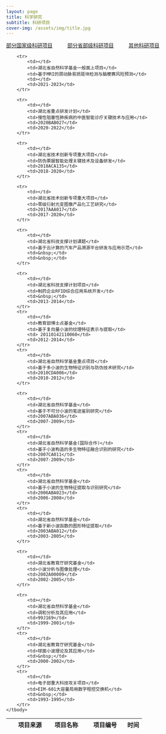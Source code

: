 ```yaml
---
layout: page
title: 科学研究
subtitle: 科研项目
cover-img: /assets/img/title.jpg
---
```

<!--
 * @Author: Conghao Wong
 * @Date: 2023-03-08 19:13:03
 * @LastEditors: Conghao Wong
 * @LastEditTime: 2023-03-12 17:35:06
 * @Description: file content
 * @Github: https://cocoon2wong.github.io
 * Copyright 2023 Conghao Wong, All Rights Reserved.
-->

<style>
.t_grid {
    display: grid;
    grid-template-columns: 32% 32% 32%;
    grid-gap: 60px 1%;
}
</style>

<link rel="stylesheet" type="text/css" href="/assets/css/user.css">

<!-- 用于表格自动编号 -->
<script language="javascript" type="text/javascript">
    window.onload = function () {
        var tableLine = document.getElementById("number");
        for (var i = 0; i < tableLine.rows.length; i++) {
            tableLine.rows[i].cells[0].innerHTML = (i + 1);
        }
    }
</script>

<div class="t_grid">
    <a class="btn btn-info btn-lg get-started-btn btn_dark" href="/researchs/programs_index">部分国家级科研项目</a>
    <a class="btn btn-info btn-lg get-started-btn btn_selected" href="/researchs/programs_1">部分省部级科研项目</a>
    <a class="btn btn-info btn-lg get-started-btn btn_dark" href="/researchs/programs_2">其他科研项目</a>
</div>

<p></p>

<table>
    <thead>
        <tr>
            <th style="text-align:center;width:5%"></th>
            <th style="width:25%">项目来源</th>
            <th>项目名称</th>
            <th>项目编号</th>
            <th style="text-align:left;width:13%">时间</th>
        </tr>
    </thead>
    <tbody id="number">

        <tr>
            <td></td>
            <td>湖北省自然科学基金一般面上项目</td>
            <td>基于MRI的颈动脉易损斑块检测与脑梗赛风险预测</td>
            <td></td>
            <td>2021-2023</td>
        </tr>

        <tr>
            <td></td>
            <td>湖北省重点研发计划</td>
            <td>慢性阻塞性肺疾病的中医智能诊疗关键技术与应用</td>
            <td>2020BAB027</td>
            <td>2020-2022</td>
        </tr>

        <tr>
            <td></td>
            <td>湖北省技术创新专项重大项目</td>
            <td>防伪票据智能处理关键技术及设备研发</td>
            <td>2018ACA135</td>
            <td>2018-2020</td>
        </tr>

        <tr>
            <td></td>
            <td>湖北省技术创新专项重大项目</td>
            <td>零级衍射光变图像产品化工艺研究</td>
            <td>2017AAA017</td>
            <td>2017-2020</td>
        </tr>

        <tr>
            <td></td>
            <td>湖北省科技支撑计划课题</td>
            <td>基于云计算的汽车产品溯源平台研发与应用示范</td>
            <td>&nbsp;</td>
            <td>&nbsp;</td>
        </tr>

        <tr>
            <td></td>
            <td>湖北省科技支撑计划项目</td>
            <td>制药企业RFID综合应用系统开发</td>
            <td>&nbsp;</td>
            <td>2013-2014</td>
        </tr>
        <tr>
            <td></td>
            <td>教育部博士点基金</td>
            <td>基于复向量小波的纹理特征表示与提取</td>
            <td> 20110142110060</td>
            <td>2012-2014</td>
        </tr>
        <tr>
            <td></td>
            <td>湖北省自然科学基金重点项目</td>
            <td>基于多小波的生物特征识别与防伪技术研究</td>
            <td>2010CDA006</td>
            <td>2010-2012</td>
        </tr>

        <tr>
            <td></td>
            <td>湖北省自然科学基金</td>
            <td>基于不可分小波的笔迹鉴别研究</td>
            <td>2007ABA036</td>
            <td>2007-2009</td>
        </tr>
        <tr>
            <td></td>
            <td>湖北省自然科学基金(国际合作)</td>
            <td>基于小波构造的多生物特征融合识别的研究</td>
            <td>2007CA011</td>
            <td>2007-2009</td>
        </tr>
        <tr>
            <td></td>
            <td>湖北省自然科学基金</td>
            <td>基于小波的生物特征提取与识别研究</td>
            <td>2006ABA023</td>
            <td>2006-2008</td>
        </tr>
        <tr>
            <td></td>
            <td>湖北省自然科学基金</td>
            <td>基于新小波函数的图形特征提取</td>
            <td>2003ABA012</td>
            <td>2003-2005</td>
        </tr>

        <tr>
            <td></td>
            <td>湖北省教育厅研究基金</td>
            <td>小波分析与图像处理</td>
            <td>2002A00009</td>
            <td>2002-2005</td>
        </tr>

        <tr>
            <td></td>
            <td>湖北省自然科学基金</td>
            <td>调和分析及其应用</td>
            <td>99J169</td>
            <td>1999-2001</td>
        </tr>
        <tr>
            <td></td>
            <td>湖北省教育厅研究基金</td>
            <td>球面小波理论及其应用</td>
            <td>&nbsp;</td>
            <td>2000-2002</td>
        </tr>
        <tr>
            <td></td>
            <td>电子部重大科技攻关项目</td>
            <td>EIM-601大容量局用数字程控交换机</td>
            <td>&nbsp;</td>
            <td>1993-1995</td>
        </tr>
    </tbody>
</table>
